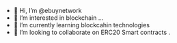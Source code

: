 - 👋 Hi, I’m @ebuynetwork
- 👀 I’m interested in blockchain ...
- 🌱 I’m currently learning blockcahin technologies
- 💞️ I’m looking to collaborate on ERC20 Smart contracts .
<!---
ebuynetwork/ebuynetwork is a ✨ special ✨ repository because its `README.md` (this file) appears on your GitHub profile.
You can click the Preview link to take a look at your changes.
--->
